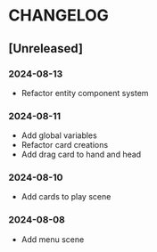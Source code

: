# CHANGELOG

## [Unreleased]

### 2024-08-13

- Refactor entity component system

### 2024-08-11

- Add global variables
- Refactor card creations
- Add drag card to hand and head

### 2024-08-10

- Add cards to play scene

### 2024-08-08

- Add menu scene